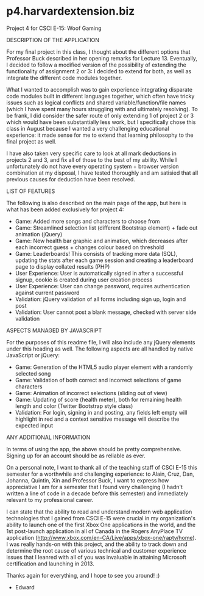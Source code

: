 p4.harvardextension.biz
=======================

Project 4 for CSCI E-15: Woof Gaming


DESCRIPTION OF THE APPLICATION

For my final project in this class, I thought about the different options that Professor Buck described in her opening remarks for Lecture 13. Eventually, I decided to follow a modified version of the possibility of extending the functionality of assignment 2 or 3: I decided to extend for both, as well as integrate the different code modules together.

What I wanted to accomplish was to gain experience integrating disparate code modules built in different languages together, which often have tricky issues such as logical conflicts and shared variable/function/file names (which I have spent many hours struggling with and ultimately resolving). To be frank, I did consider the safer route of only extending 1 of project 2 or 3 which would have been substantially less work, but I specifically chose this class in August because I wanted a very challenging educational experience: it made sense for me to extend that learning philosophy to the final project as well.

I have also taken very specific care to look at all mark deductions in projects 2 and 3, and fix all of those to the best of my ability. While I unfortunately do not have every operating system + browser version combination at my disposal, I have tested thoroughly and am satisied that all previous causes for deduction have been resolved.


LIST OF FEATURES

The following is also described on the main page of the app, but here is what has been added exclusively for project 4:

- Game: Added more songs and characters to choose from
- Game: Streamlined selection list (different Bootstrap element) + fade out animation (jQuery)
- Game: New health bar graphic and animation, which decreases after each incorrect guess + changes colour based on threshold
- Game: Leaderboards! This consists of tracking more data (SQL), updating the stats after each game session and creating a leaderboard page to display collated results (PHP)
- User Experience: User is automatically signed in after a successful signup, cookie is created during user creation process
- User Experience: User can change password, requires authentication against current password
- Validation: jQuery validation of all forms including sign up, login and post
- Validation: User cannot post a blank message, checked with server side validation


ASPECTS MANAGED BY JAVASCRIPT

For the purposes of this readme file, I will also include any jQuery elements under this heading as well. The following aspects are all handled by native JavaScript or jQuery:

- Game: Generation of the HTML5 audio player element with a randomly selected song
- Game: Validation of both correct and incorrect selections of game characters
- Game: Animation of incorrect selections (sliding out of view)
- Game: Updating of score (health meter), both for remaining health length and color (Twitter Bootstrap style class)
- Validation: For login, signing in and posting, any fields left empty will highlight in red and a context sensitive message will describe the expected input


ANY ADDITIONAL INFORMATION

In terms of using the app, the above should be pretty comprehensive. Signing up for an account should be as reliable as ever.

On a personal note, I want to thank all of the teaching staff of CSCI E-15 this semester for a worthwhile and challenging experience: to Alain, Cruz, Dan, Johanna, Quintin, Xin and Professor Buck, I want to express how appreciative I am for a semester that I found very challenging (I hadn't written a line of code in a decade before this semester) and immediately relevant to my professional career.

I can state that the ability to read and understand modern web application technologies that I gained from CSCI E-15 were crucial in my organization's ability to launch one of the first Xbox One applications in the world, and the 1st post-launch application in all of Canada in the Rogers AnyPlace TV application (http://www.xbox.com/en-CA/Live/apps/xbox-one/raptv/home). I was really hands-on with this project, and the ability to track down and determine the root cause of various technical and customer experience issues that I leanred with all of you was invaluable in attaining Microsoft certification and launching in 2013.

Thanks again for everything, and I hope to see you around! :)

- Edward